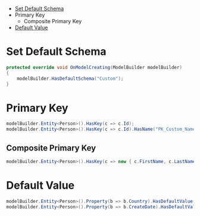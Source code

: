 * [Set Default Schema](#set-default-schema)
* Primary Key
  * Composite Primary Key
* [Default Value](#default-value)
# Set Default Schema
```csharp
protected override void OnModelCreating(ModelBuilder modelBuilder)
{
    modelBuilder.HasDefaultSchema("Custom");
}
```
# Primary Key
```csharp
modelBuilder.Entity<Person>().HasKey(c => c.Id);
modelBuilder.Entity<Person>().HasKey(c => c.Id).HasName("PK_Custom_Name");
```
## Composite Primary Key
```csharp
modelBuilder.Entity<Person>().HasKey(c => new { c.FirstName, c.LastName});
```
# Default Value
```csharp
modelBuilder.Entity<Person>().Property(b => b.Country).HasDefaultValue("Russia");
modelBuilder.Entity<Person>().Property(b => b.CreateDate).HasDefaultValueSql("getdate()");
```
